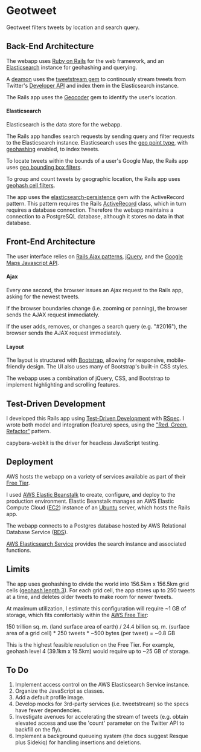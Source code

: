 # Geotweet
Geotweet filters tweets by location and search query.

## Back-End Architecture
The webapp uses [Ruby on Rails](http://rubyonrails.org/) for the web framework, and an [Elasticsearch](https://www.elastic.co/products/elasticsearch) instance for geohashing and querying.

A [deamon](https://github.com/thuehlinger/daemons) uses the [tweetstream gem](https://github.com/tweetstream/tweetstream) to continously stream tweets from Twitter's [Developer API](https://dev.twitter.com/) and index them in the Elasticsearch instance.

The Rails app uses the [Geocoder](http://www.rubygeocoder.com/) gem to identify the user's location.

#### Elasticsearch
Elasticsearch is the data store for the webapp.

The Rails app handles search requests by sending query and filter requests to the Elasticsearch instance. Elasticsearch uses the [geo point type](https://www.elastic.co/guide/en/elasticsearch/reference/1.4/mapping-geo-point-type.html), with [geohashing](https://www.elastic.co/guide/en/elasticsearch/guide/current/geohashes.html) enabled, to index tweets. 

To locate tweets within the bounds of a user's Google Map, the Rails app uses [geo bounding box filters](https://www.elastic.co/guide/en/elasticsearch/reference/1.4/query-dsl-geo-bounding-box-filter.html).

To group and count tweets by geographic location, the Rails app uses [geohash cell filters](https://www.elastic.co/guide/en/elasticsearch/guide/current/geohash-cell-filter.html). 

The app uses the [elasticsearch-persistence](https://github.com/elastic/elasticsearch-rails/tree/master/elasticsearch-persistence) gem with the ActiveRecord pattern. This pattern requires the Rails [ActiveRecord](http://guides.rubyonrails.org/active_record_basics.html) class, which in turn requires a database connection. Therefore the webapp maintains a connection to a PostgreSQL database, although it stores no data in that database.

## Front-End Architecture
The user interface relies on [Rails Ajax patterns](http://guides.rubyonrails.org/working_with_javascript_in_rails.html), [jQuery](https://jquery.com/), and the [Google Maps Javascript API](https://developers.google.com/maps/documentation/javascript/).

#### Ajax
Every one second, the browser issues an Ajax request to the Rails app, asking for the newest tweets. 

If the browser boundaries change (i.e. zooming or panning), the browser sends the AJAX request immediately. 

If the user adds, removes, or changes a search query (e.g. "#2016"), the browser sends the AJAX request immediately.

#### Layout
The layout is structured with [Bootstrap](http://getbootstrap.com/), allowing for responsive, mobile-friendly design. The UI also uses many of Bootstrap's built-in CSS styles.

The webapp uses a combination of jQuery, CSS, and Bootstrap to implement highlighting and scrolling features.

## Test-Driven Development
I developed this Rails app using [Test-Driven Development](https://en.wikipedia.org/wiki/Test-driven_development) with [RSpec](http://rspec.info/). I wrote both model and integration (feature) specs, using the ["Red, Green, Refactor"](https://www.google.com/search?client=ubuntu&channel=fs&q=red+green+refactor&ie=utf-8&oe=utf-8) pattern.

capybara-webkit is the driver for headless JavaScript testing. 

## Deployment
AWS hosts the webapp on a variety of services available as part of their [Free Tier](https://aws.amazon.com/free/).

I used [AWS Elastic Beanstalk](https://aws.amazon.com/elasticbeanstalk/) to create, configure, and deploy to the production environment. Elastic Beanstalk manages an AWS Elastic Compute Cloud ([EC2](https://aws.amazon.com/ec2/)) instance of an [Ubuntu](http://www.ubuntu.com/) server, which hosts the Rails app.

The webapp connects to a Postgres database hosted by AWS Relational Database Service ([RDS](https://aws.amazon.com/rds/)).

[AWS Elasticsearch Service](https://aws.amazon.com/elasticsearch-service/) provides the search instance and associated functions.

## Limits
The app uses geohashing to divide the world into 156.5km x 156.5km grid cells ([geohash length 3](https://www.elastic.co/guide/en/elasticsearch/reference/current/search-aggregations-bucket-geohashgrid-aggregation.html)). For each grid cell, the app stores up to 250 tweets at a time, and deletes older tweets to make room for newer tweets.

At maximum utilization, I estimate this configuration will require ~1 GB of storage, which fits comfortably within the [AWS Free Tier](https://aws.amazon.com/free/):

150 trillion sq. m. (land surface area of earth) / 24.4 billion sq. m. (surface area of a grid cell) * 250 tweets * ~500 bytes (per tweet) = ~0.8 GB

This is the highest feasible resolution on the Free Tier. For example, geohash level 4 (39.1km x 19.5km) would require up to ~25 GB of storage.

## To Do
1. Implement access control on the AWS Elasticsearch Service instance.
2. Organize the JavaScript as classes.
3. Add a default profile image.
4. Develop mocks for 3rd-party services (i.e. tweetstream) so the specs have fewer dependencies.
5. Investigate avenues for accelerating the stream of tweets (e.g. obtain elevated access and use the 'count' parameter on the Twitter API to backfill on the fly).
6. Implement a background queueing system (the docs suggest Resque plus Sidekiq) for handling insertions and deletions.
